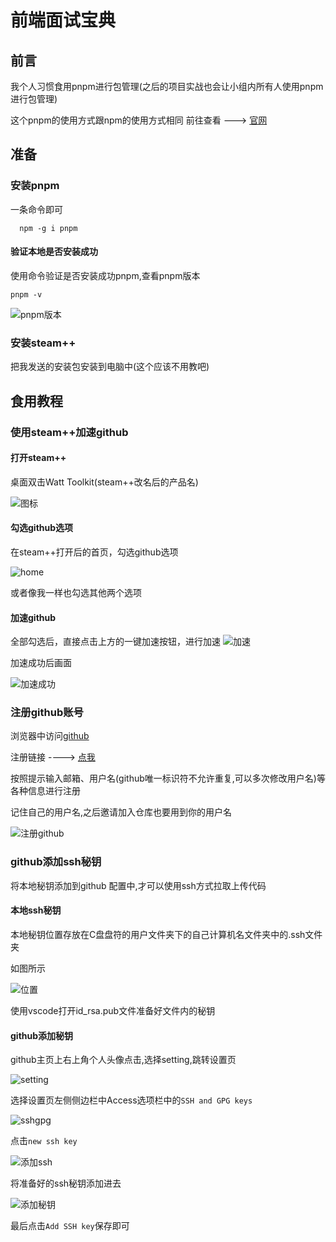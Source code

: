 # 前端面试宝典

## 前言

  我个人习惯食用pnpm进行包管理(之后的项目实战也会让小组内所有人使用pnpm进行包管理)
  
  这个pnpm的使用方式跟npm的使用方式相同
  前往查看  --->  [官网](https://pnpm.io/zh/)

## 准备

### 安装pnpm

  一条命令即可

```
  npm -g i pnpm
```

#### 验证本地是否安装成功

使用命令验证是否安装成功pnpm,查看pnpm版本

```
pnpm -v
```

![pnpm版本](src/.vuepress/public/assets/images/pnpmVersion.png)

### 安装steam++

  把我发送的安装包安装到电脑中(这个应该不用教吧)

## 食用教程

### 使用steam++加速github

#### 打开steam++

桌面双击Watt Toolkit(steam++改名后的产品名)

![图标](src/.vuepress/public/assets/images/steam++icon.png)
#### 勾选github选项

在steam++打开后的首页，勾选github选项

![home](src/.vuepress/public/assets/images/steam++home.png)

或者像我一样也勾选其他两个选项

#### 加速github

  全部勾选后，直接点击上方的一键加速按钮，进行加速
  ![加速](src/.vuepress/public/assets/images/steam++speedup.png)

  加速成功后画面

  ![加速成功](src/.vuepress/public/assets/images/steam++speedupSuccess.png)

### 注册github账号

浏览器中访问[github](https://github.com)

注册链接 ----> [点我](https://github.com/signup?ref_cta=Sign+up&ref_loc=header+logged+out&ref_page=%2F&source=header-home)

按照提示输入邮箱、用户名(github唯一标识符不允许重复,可以多次修改用户名)等各种信息进行注册

记住自己的用户名,之后邀请加入仓库也要用到你的用户名

![注册github](src/.vuepress/public/assets/images/githubSignup.png)

### github添加ssh秘钥

将本地秘钥添加到github 配置中,才可以使用ssh方式拉取上传代码

#### 本地ssh秘钥

本地秘钥位置存放在C盘盘符的用户文件夹下的自己计算机名文件夹中的.ssh文件夹

如图所示

![位置](src/.vuepress/public/assets/images/sshPosition.png)

使用vscode打开id_rsa.pub文件准备好文件内的秘钥

#### github添加秘钥

github主页上右上角个人头像点击,选择setting,跳转设置页

![setting](src/.vuepress/public/assets/images/githubSetting.png)

选择设置页左侧侧边栏中Access选项栏中的`SSH and GPG keys`

![sshgpg](src/.vuepress/public/assets/images/settingSSH.png)

点击`new ssh key`

![添加ssh](src/.vuepress/public/assets/images/newSSH.png)

将准备好的ssh秘钥添加进去

![添加秘钥](src/.vuepress/public/assets/images/ssh.png)

最后点击`Add SSH key`保存即可
